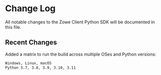 # Change Log

All notable changes to the Zowe Client Python SDK will be documented in this file.

## Recent Changes

Added a matrix to run the build across multiple OSes and Python versions:

```sh
Windows, Linux, macOS
Python 3.7, 3.8, 3.9, 3.10, 3.11
```

